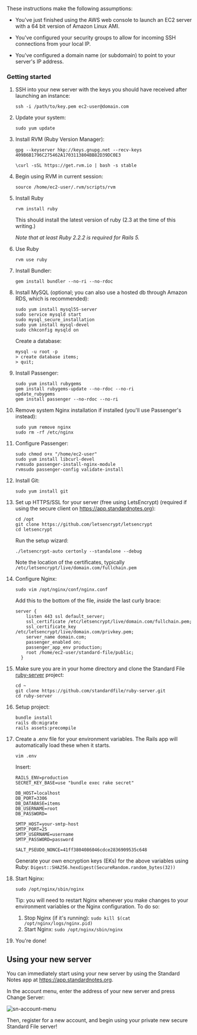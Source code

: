 These instructions make the following assumptions:
- You've just finished using the AWS web console to launch an EC2 server with a 64 bit version of Amazon Linux AMI.

- You've configured your security groups to allow for incoming SSH connections from your local IP.

- You've configured a domain name (or subdomain) to point to your server's IP address.

### Getting started

1. SSH into your new server with the keys you should have received after launching an instance:

	```
	ssh -i /path/to/key.pem ec2-user@domain.com
	```

1. Update your system:

	```
	sudo yum update
	```

1. Install RVM (Ruby Version Manager):

	```
	gpg --keyserver hkp://keys.gnupg.net --recv-keys 409B6B1796C275462A1703113804BB82D39DC0E3
	
	\curl -sSL https://get.rvm.io | bash -s stable
	```

1. Begin using RVM in current session:
	
	```
	source /home/ec2-user/.rvm/scripts/rvm
	```

1. Install Ruby

	```
	rvm install ruby
	```
	
	This should install the latest version of ruby (2.3 at the time of this writing.) 
	
	*Note that at least Ruby 2.2.2 is required for Rails 5.*

1. Use Ruby

	```
	rvm use ruby
	```

1. Install Bundler:
	
	```
	gem install bundler --no-ri --no-rdoc
	```

1. Install MySQL (optional; you can also use a hosted db through Amazon RDS, which is recommended):
	
	```
	sudo yum install mysql55-server
	sudo service mysqld start
	sudo mysql_secure_installation
	sudo yum install mysql-devel
	sudo chkconfig mysqld on
	```

	Create a database:

	```
	mysql -u root -p
	> create database items;
	> quit;
	```

1. Install Passenger:

	```
	sudo yum install rubygems
	gem install rubygems-update --no-rdoc --no-ri
	update_rubygems
	gem install passenger --no-rdoc --no-ri
	```

1. Remove system Nginx installation if installed (you'll use Passenger's instead):

	```
	sudo yum remove nginx
	sudo rm -rf /etc/nginx
	```

1. Configure Passenger:

	```
	sudo chmod o+x "/home/ec2-user"
	sudo yum install libcurl-devel
	rvmsudo passenger-install-nginx-module
	rvmsudo passenger-config validate-install
	```
	
1. Install Git:
	
	```
	sudo yum install git
	```

1. Set up HTTPS/SSL for your server (free using LetsEncrypt) (required if using the secure client on https://app.standardnotes.org):

	```
	cd /opt
	git clone https://github.com/letsencrypt/letsencrypt
	cd letsencrypt
	```

	Run the setup wizard:

	```
	./letsencrypt-auto certonly --standalone --debug
	```

	Note the location of the certificates, typically `/etc/letsencrypt/live/domain.com/fullchain.pem`


1. Configure Nginx:
	
	```
	sudo vim /opt/nginx/conf/nginx.conf
	```
	
	Add this to the bottom of the file, *inside* the last curly brace:
	
	```
	server {
	    listen 443 ssl default_server;
	    ssl_certificate /etc/letsencrypt/live/domain.com/fullchain.pem;
	    ssl_certificate_key /etc/letsencrypt/live/domain.com/privkey.pem;
	    server_name domain.com;
	    passenger_enabled on;
	    passenger_app_env production;
	    root /home/ec2-user/standard-file/public;
	  }
	```


1. Make sure you are in your home directory and clone the Standard File [ruby-server](https://github.com/standardfile/ruby-server) project:
	
	```
	cd ~
  	git clone https://github.com/standardfile/ruby-server.git
	cd ruby-server
	```

1. Setup project:
	```
	bundle install
	rails db:migrate
	rails assets:precompile
	```

1. Create a .env file for your environment variables. The Rails app will automatically load these when it starts.

	```
	vim .env
	```

	Insert:
	
	```
	RAILS_ENV=production
	SECRET_KEY_BASE=use "bundle exec rake secret"
	
	DB_HOST=localhost
	DB_PORT=3306
	DB_DATABASE=items
	DB_USERNAME=root
	DB_PASSWORD=
	
	SMTP_HOST=your-smtp-host
	SMTP_PORT=25
	SMTP_USERNAME=username
	SMTP_PASSWORD=password

	SALT_PSEUDO_NONCE=41ff3804086046cdce2836909535c648
	```
	
	Generate your own encryption keys (EKs) for the above variables using Ruby:
	`Digest::SHA256.hexdigest(SecureRandom.random_bytes(32))`
	
1. Start Nginx:
	
	```
	sudo /opt/nginx/sbin/nginx
	```

	Tip: you will need to restart Nginx whenever you make changes to your environment variables or the Nginx configuration. To do so:
	1. Stop Nginx (if it's running): `sudo kill $(cat /opt/nginx/logs/nginx.pid)`
	2. Start Nginx: `sudo /opt/nginx/sbin/nginx`

1. You're done!

## Using your new server
You can immediately start using your new server by using the Standard Notes app at https://app.standardnotes.org.

In the account menu, enter the address of your new server and press Change Server:

![sn-account-menu](http://imgur.com/Pre6ffL.png)

Then, register for a new account, and begin using your private new secure Standard File server!